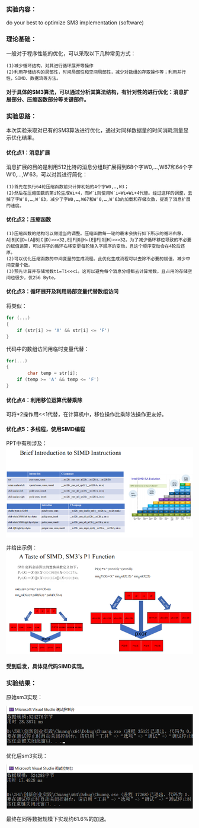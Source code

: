 ### 实验内容：
do your best to optimize SM3 implementation (software)
### 理论基础：
一般对于程序性能的优化，可以采取以下几种常见方式：

	(1)减少循环结构，对其进行循环展开等操作
	(2)利用存储结构的局部性，时间局部性和空间局部性，减少对数组的存取操作等；利用并行性，SIMD、数据流等方法。

#### 对于具体的SM3算法，可以通过分析其算法结构，有针对性的进行优化：消息扩展部分、压缩函数部分等关键部件。
### 实验思路：
本次实验采取对已有的SM3算法进行优化，通过对同样数据量的时间消耗测量显示优化结果。

#### 优化点1：消息扩展

消息扩展的目的是利用512比特的消息分组B扩展得到68个字W0,…,W67和64个字W′0,…,W′63，可以对其进行简化：

	(1)首先在执行64轮压缩函数前只计算初始的4个字W0,…,W3；
	(2)然后在压缩函数的第i轮生成Wi+4，而W′i则使用W′i=Wi⊕Wi+4代替。经过这样的调整，去掉了字W′0,…,W′63，减少了字W0,…,W67和W′0,…,W′63的加载和存储次数，提高了消息扩展的速度。
#### 优化点2：压缩函数

	(1)压缩函数的结构可以做适当的调整。压缩函数每一轮的最末会执行如下所示的循环右移，A‖B‖C‖D←(A‖B‖C‖D)>>>32,E‖F‖G‖H←(E‖F‖G‖H)>>>32。为了减少循环移位导致的不必要的赋值运算，可以将字的循环右移变更每轮输入字顺序的变动，且这个顺序变动会在4轮后还原。
	(2)可以优化压缩函数的中间变量的生成流程。此优化生成流程可以去除不必要的赋值，减少中间变量个数。
	(3)预先计算并存储常数ti=Ti<<<i。这可以避免每个消息分组都去计算常数，且占用的存储空间也很少，仅256 Byte。
#### 优化点3：循环展开及利用局部变量代替数组访问
将类似：
```c
for (...)
{
	if (str[i] >= 'A' && str[i] <= 'F')
}
```
代码中的数组访问用临时变量代替：
```c
for(...)
{
        char temp = str[i];
	if (temp >= 'A' && temp <= 'F')
}
```
#### 优化点4：利用移位运算代替乘除
可将*2操作用<<1代替，在计算机中，移位操作比乘除法操作更友好。
#### 优化点5：多线程，使用SIMD编程
PPT中有所涉及：
![img](https://github.com/Azzzting/homework-group-48/blob/main/Project4/img/4.png)

并给出示例：
![img](https://github.com/Azzzting/homework-group-48/blob/main/Project4/img/3.png)


#### 受到启发，具体见代码SIMD实现。

### 实验结果：
原始sm3实现：

![img](https://github.com/Azzzting/homework-group-48/blob/main/Project4/img/2.png)

优化后sm3实现：

![img](https://github.com/Azzzting/homework-group-48/blob/main/Project4/img/1.png)

最终在同等数据规模下实现约61.6%的加速。

